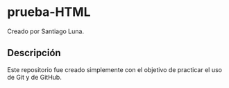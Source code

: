 # prueba-HTML

Creado por Santiago Luna.

## Descripción

Este repositorio fue creado simplemente con el objetivo de practicar el uso de Git y de GitHub.
